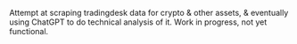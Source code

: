 Attempt at scraping tradingdesk data for crypto & other assets, & eventually using ChatGPT to do technical analysis of it.  Work in progress, not yet functional.
